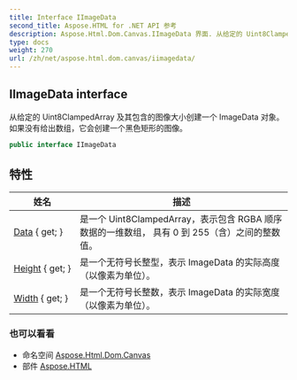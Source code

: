 ```yaml
---
title: Interface IImageData
second_title: Aspose.HTML for .NET API 参考
description: Aspose.Html.Dom.Canvas.IImageData 界面. 从给定的 Uint8ClampedArray 及其包含的图像大小创建一个 ImageData 对象 如果没有给出数组它会创建一个黑色矩形的图像
type: docs
weight: 270
url: /zh/net/aspose.html.dom.canvas/iimagedata/
---
```

## IImageData interface

从给定的 Uint8ClampedArray 及其包含的图像大小创建一个 ImageData 对象。 如果没有给出数组，它会创建一个黑色矩形的图像。

```csharp
public interface IImageData
```

## 特性

| 姓名 | 描述 |
| --- | --- |
| [Data](../../aspose.html.dom.canvas/iimagedata/data/) { get; } | 是一个 Uint8ClampedArray，表示包含 RGBA 顺序数据的一维数组， 具有 0 到 255（含）之间的整数值。 |
| [Height](../../aspose.html.dom.canvas/iimagedata/height/) { get; } | 是一个无符号长整型，表示 ImageData 的实际高度（以像素为单位）。 |
| [Width](../../aspose.html.dom.canvas/iimagedata/width/) { get; } | 是一个无符号长整数，表示 ImageData 的实际宽度（以像素为单位）。 |

### 也可以看看

* 命名空间 [Aspose.Html.Dom.Canvas](../../aspose.html.dom.canvas/)
* 部件 [Aspose.HTML](../../)


